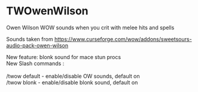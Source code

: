 # TWOwenWilson
Owen Wilson WOW sounds when you crit with melee hits and spells


Sounds taken from https://www.curseforge.com/wow/addons/sweetsours-audio-pack-owen-wilson

New feature: blonk sound for mace stun procs<br>
New Slash commands :<Br><BR>
/twow default - enable/disable OW sounds, default on<Br>
/twow blonk - enable/disable blonk sound, default on